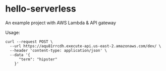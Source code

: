 # hello-serverless

An example project with AWS Lambda & API gateway

Usage:

    curl --request POST \
      --url https://aqu81rrcdh.execute-api.us-east-2.amazonaws.com/dev/ \
      --header 'content-type: application/json' \
      --data '{
          "term": "hipster"
        }'
